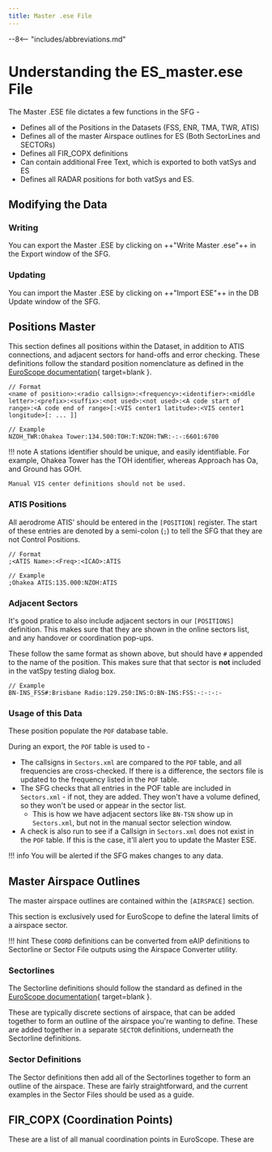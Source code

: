 ```yaml
---
title: Master .ese File
---
```


--8<-- "includes/abbreviations.md"

# Understanding the ES_master.ese File

The Master .ESE file dictates a few functions in the SFG -

- Defines all of the Positions in the Datasets (FSS, ENR, TMA, TWR, ATIS)
- Defines all of the master Airspace outlines for ES (Both SectorLines and SECTORs)
- Defines all FIR_COPX definitions
- Can contain additional Free Text, which is exported to both vatSys and ES
- Defines all RADAR positions for both vatSys and ES.

## Modifying the Data

### Writing

You can export the Master .ESE by clicking on ++"Write Master .ese"++ in the Export window of the SFG.

### Updating

You can import the Master .ESE by clicking on ++"Import ESE"++ in the DB Update window of the SFG.

## Positions Master

This section defines all positions within the Dataset, in addition to ATIS connections, and adjacent sectors for hand-offs and error checking. These definitions follow the standard position nomenclature as defined in the [EuroScope documentation](https://www.euroscope.hu/wp/ese-files-description/){ target=blank }.

```
// Format
<name of position>:<radio callsign>:<frequency>:<identifier>:<middle letter>:<prefix>:<suffix>:<not used>:<not used>:<A code start of range>:<A code end of range>[:<VIS center1 latitude>:<VIS center1 longitude>[: ... ]]

// Example
NZOH_TWR:Ohakea Tower:134.500:TOH:T:NZOH:TWR:-:-:6601:6700

```

!!! note
    A stations identifier should be unique, and easily identifiable. For example, Ohakea Tower has the TOH identifier, whereas Approach has Oa, and Ground has GOH. 

    Manual VIS center definitions should not be used.

### ATIS Positions

All aerodrome ATIS' should be entered in the `[POSITION]` register. The start of these entries are denoted by a semi-colon (`;`) to tell the SFG that they are not Control Positions.

```
// Format
;<ATIS Name>:<Freq>:<ICAO>:ATIS

// Example
;Ohakea ATIS:135.000:NZOH:ATIS
```

### Adjacent Sectors

It's good pratice to also include adjacent sectors in our `[POSITIONS]` definition. This makes sure that they are shown in the online sectors list, and any handover or coordination pop-ups. 

These follow the same format as shown above, but should have `#` appended to the name of the position. This makes sure that that sector is **not** included in the vatSpy testing dialog box.

```
// Example
BN-INS_FSS#:Brisbane Radio:129.250:INS:O:BN-INS:FSS:-:-:-:-
```

### Usage of this Data

These position populate the `POF` database table. 

During an export, the `POF` table is used to -

- The callsigns in `Sectors.xml` are compared to the `POF` table, and all frequencies are cross-checked. If there is a difference, the sectors file is updated to the frequency listed in the `POF` table.
- The SFG checks that all entries in the POF table are included in `Sectors.xml` - if not, they are added. They won't have a volume defined, so they won't be used or appear in the sector list. 
    - This is how we have adjacent sectors like `BN-TSN` show up in `Sectors.xml`, but not in the manual sector selection window.
- A check is also run to see if a Callsign in `Sectors.xml` does not exist in the `POF` table. If this is the case, it'll alert you to update the Master ESE.


!!! info
    You will be alerted if the SFG makes changes to any data.

## Master Airspace Outlines

The master airspace outlines are contained within the `[AIRSPACE]` section.

This section is exclusively used for EuroScope to define the lateral limits of a airspace sector.

!!! hint
    These `COORD` definitions can be converted from eAIP definitions to Sectorline or Sector File outputs using the Airspace Converter utility.

### Sectorlines

The Sectorline definitions should follow the standard as defined in the [EuroScope documentation](https://www.euroscope.hu/wp/ese-files-description/){ target=blank }.

These are typically discrete sections of airspace, that can be added together to form an outline of the airspace you're wanting to define. These are added together in a separate `SECTOR` definitions, underneath the Sectorline definitions.

### Sector Definitions

The Sector definitions then add all of the Sectorlines together to form an outline of the airspace. These are fairly straightforward, and the current examples in the Sector Files should be used as a guide.

## FIR_COPX (Coordination Points)

These are a list of all manual coordination points in EuroScope. These are 